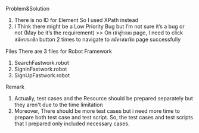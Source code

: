 Problem&Solution
1. There is no ID for Element So I used XPath instead
2. I Think there might be a Low Priority Bug but I’m not sure it’s a bug or not (May be it’s the requirement) >> On เข้าสู่ระบบ page, I need to click สมัครสมาชิก button 2 times to navigate to สมัครสมาชิก page successfully

Files
There are 3 files for Robot Framework
1. SearchFastwork.robot
2. SigninFastwork.robot
3. SignUpFastwork.robot

Remark
1. Actually, test cases and the Resource should be prepared separately but they aren't due to the time limitation
2. Moreover, There should be more test cases but i need more time to prepare both test case and test script. So, the test cases and test scripts that I prepared only included necessary cases.
